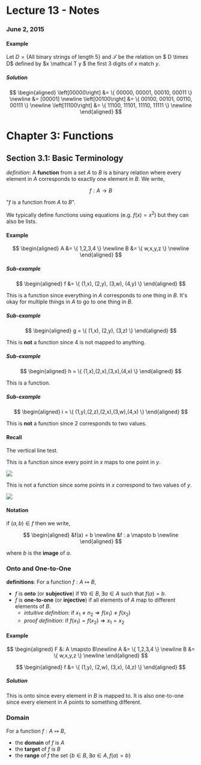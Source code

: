 # Lecture 13 - Notes  

### June 2, 2015  

#### Example

Let $D = \{ \text{All binary strings of length } 5 \}$ and $\mathcal T$ be the relation on $ D \times D$ defined by $x \mathcal T y $ the first $3$ digits of $x$ match $y$.

##### Solution

$$
\begin{aligned}
    \left[00000\right] &= \{ 00000, 00001, 00010, 00011 \} \newline
                       &= [00001] \newline
    \left[00100\right] &= \{ 00100, 00101, 00110, 00111 \} \newline
    \left[11100\right] &= \{ 11100, 11101, 11110, 11111 \} \newline
\end{aligned}
$$

# Chapter 3: Functions

## Section 3.1: Basic Terminology

_definition_: A __function__ from a set $A$ to $B$ is a binary relation where every element in $A$ corresponds to exactly one element in $B$. We write,

$$
    f: A \to B
$$

"$f$ is a function from $A$ to $B$".

We typically define functions using equations (e.g. $f(x) = x^2$) but they can also be lists.

#### Example

$$
\begin{aligned}
    A &= \{ 1,2,3,4 \} \newline
    B &= \{ w,x,y,z \} \newline
\end{aligned}
$$

##### Sub-example

$$
\begin{aligned}
    f &= \{ (1,x), (2,y), (3,w), (4,y) \}
\end{aligned}
$$

This is a function since everything in $A$ corresponds to one thing in $B$. It's okay for multiple things in $A$ to go to one thing in $B$.

##### Sub-example

$$
\begin{aligned}
    g = \{ (1,x), (2,y), (3,z) \}
\end{aligned}
$$

This is __not__ a function since $4$ is not mapped to anything.

##### Sub-example

$$
\begin{aligned}
    h = \{ (1,x),(2,x),(3,x),(4,x) \}
\end{aligned}
$$

This is a function.

##### Sub-example

$$
\begin{aligned}
    i = \{ (1,y),(2,z),(2,x),(3,w),(4,x) \}
\end{aligned}
$$

This is __not__ a function since $2$ corresponds to two values.

#### Recall

The vertical line test.

This is a function since every point in $x$ maps to one point in $y$.

![](http://www.algebra-class.com/image-files/vertical-line-answer-2.gif)

This is not a function since some points in $x$ correspond to two values of $y$.

![](http://www.algebra-class.com/image-files/vertical-line-3.gif)

#### Notation

if $(a,b) \in f$ then we write,

$$
\begin{aligned}
    &f(a) = b \newline
    &f : a \mapsto b \newline
\end{aligned}
$$

where $b$ is the __image__ of $a$.

### Onto and One-to-One

__definitions__: For a function $f: A \mapsto B$,

* $f$ is __onto__ (or __subjective__) if $\forall b \in B, \exists a \in A$ such that $f(a) = b$.
* $f$ is __one-to-one__ (or __injective__) if all elements of $A$ map to different elements of $B$.
    * _intuitive definition_: if $x_1 \neq n_2 \Rightarrow f(x_1) \neq f(x_2)$
    * _proof definition_: if $f(x_1) = f(x_2) \Rightarrow x_1 = x_2$

#### Example

$$
\begin{aligned}
    F &: A \mapsto B\newline
    A &= \{ 1,2,3,4 \} \newline
    B &= \{ w,x,y,z \} \newline
\end{aligned}
$$

$$
\begin{aligned}
    f &= \{ (1,y), (2,w), (3,x), (4,z) \}
\end{aligned}
$$

##### Solution

This is onto since every element in $B$ is mapped to. It is also one-to-one since every element in $A$ points to something different.

### Domain

For a function $f: A \mapsto B$, 

* the __domain__ of $f$ is $A$
* the __target__ of $f$ is $B$
* the __range__ of $f$ the set $\{ b \in B, \exists a \in A, f(a) = b \}$

